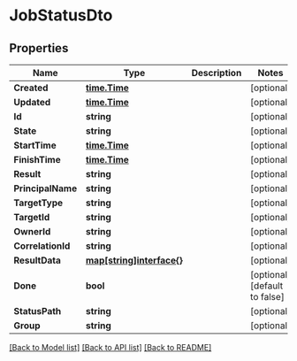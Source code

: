 # JobStatusDto

## Properties
Name | Type | Description | Notes
------------ | ------------- | ------------- | -------------
**Created** | [**time.Time**](time.Time.md) |  | [optional] 
**Updated** | [**time.Time**](time.Time.md) |  | [optional] 
**Id** | **string** |  | [optional] 
**State** | **string** |  | [optional] 
**StartTime** | [**time.Time**](time.Time.md) |  | [optional] 
**FinishTime** | [**time.Time**](time.Time.md) |  | [optional] 
**Result** | **string** |  | [optional] 
**PrincipalName** | **string** |  | [optional] 
**TargetType** | **string** |  | [optional] 
**TargetId** | **string** |  | [optional] 
**OwnerId** | **string** |  | [optional] 
**CorrelationId** | **string** |  | [optional] 
**ResultData** | [**map[string]interface{}**](.md) |  | [optional] 
**Done** | **bool** |  | [optional] [default to false]
**StatusPath** | **string** |  | [optional] 
**Group** | **string** |  | [optional] 

[[Back to Model list]](../README.md#documentation-for-models) [[Back to API list]](../README.md#documentation-for-api-endpoints) [[Back to README]](../README.md)


